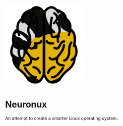 ![Neuronux](./logo/neuronux.png "Neuronux")
# Neuronux
An attempt to create a smarter Linux operating system.
